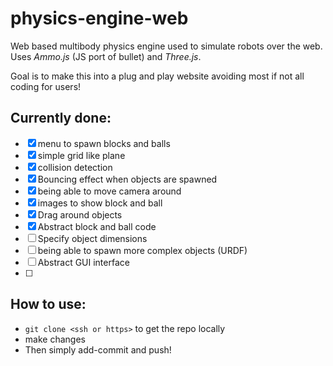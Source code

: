# physics-engine-web
Web based multibody physics engine used to simulate robots over the web. Uses *Ammo.js* (JS port of bullet) and *Three.js*.

Goal is to make this into a plug and play website avoiding most if not all coding for users!

## Currently done:
- [x] menu to spawn blocks and balls
- [x] simple grid like plane 
- [x] collision detection
- [x] Bouncing effect when objects are spawned
- [x] being able to move camera around
- [x] images to show block and ball
- [x] Drag around objects
- [x] Abstract block and ball code
- [ ] Specify object dimensions
- [ ] being able to spawn more complex objects (URDF)
- [ ] Abstract GUI interface
- [ ] 

## How to use:
 * `git clone <ssh or https>` to get the repo locally
 * make changes
 * Then simply add-commit and push!
